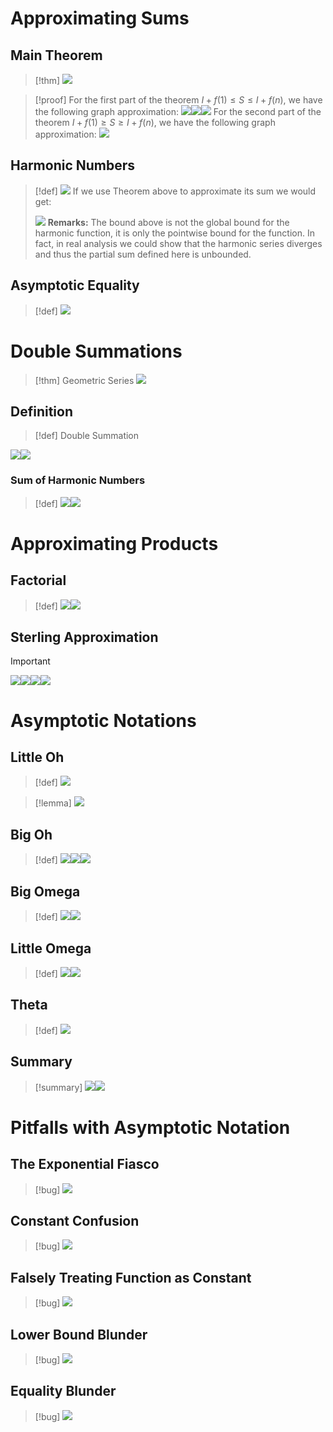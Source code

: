 # Approximating Sums
## Main Theorem
> [!thm]
> ![](Sum&Asymptotics.assets/image-20231209153615054.png)

> [!proof]
> For the first part of the theorem $I+f(1)\leq S\leq I+f(n)$, we have the following graph approximation:
> ![](Sum&Asymptotics.assets/image-20231209153829820.png)![](Sum&Asymptotics.assets/image-20231209153832994.png)![](Sum&Asymptotics.assets/image-20231209153840693.png)
> For the second part of the theorem  $I+f(1)\geq S\geq I+f(n)$, we have the following graph approximation:
> ![](Sum&Asymptotics.assets/image-20231209153952698.png)


## Harmonic Numbers
> [!def]
> ![](Sum&Asymptotics.assets/image-20231209154108332.png)
> If we use Theorem above to approximate its sum we would get:
> 
> ![](Sum&Asymptotics.assets/image-20231209154202280.png)
> **Remarks:** The bound above is not the global bound for the harmonic function, it is only the pointwise bound for the function. In fact, in real analysis we could show that the harmonic series diverges and thus the partial sum defined here is unbounded.



## Asymptotic Equality
> [!def]
> ![](Sum&Asymptotics.assets/image-20231209154456577.png)




# Double Summations
> [!thm] Geometric Series
> ![](Sum&Asymptotics.assets/image-20231209154843496.png)

## Definition
> [!def] Double Summation
> 
![](Sum&Asymptotics.assets/image-20231209154748249.png)![](Sum&Asymptotics.assets/image-20231209154856640.png)



### Sum of Harmonic Numbers
> [!def]
> ![](Sum&Asymptotics.assets/image-20231209155138418.png)![](Sum&Asymptotics.assets/image-20231209155148155.png)






# Approximating Products
## Factorial
> [!def]
> ![](Sum&Asymptotics.assets/image-20231209155405010.png)![](Sum&Asymptotics.assets/image-20231209155433775.png)



## Sterling Approximation
> [!important]
> ![](Sum&Asymptotics.assets/image-20231209155508365.png)![](Sum&Asymptotics.assets/image-20231209155638792.png)![](Sum&Asymptotics.assets/image-20231209155642990.png)![](Sum&Asymptotics.assets/image-20231209155651613.png)



# Asymptotic Notations
## Little Oh
> [!def]
> ![](Sum&Asymptotics.assets/image-20231209155728605.png)

> [!lemma]
> ![](Sum&Asymptotics.assets/image-20231209155743816.png)


## Big Oh
> [!def]
> ![](Sum&Asymptotics.assets/image-20231209160732374.png)![](Sum&Asymptotics.assets/image-20231209160301417.png)![](Sum&Asymptotics.assets/image-20231209160309304.png)




## Big Omega
> [!def]
> ![](Sum&Asymptotics.assets/image-20231209160744903.png)![](Sum&Asymptotics.assets/image-20231209160752304.png)


## Little Omega
> [!def]
> ![](Sum&Asymptotics.assets/image-20231209160813714.png)![](Sum&Asymptotics.assets/image-20231209160818219.png)



## Theta
> [!def]
> ![](Sum&Asymptotics.assets/image-20231209160824910.png)


## Summary
> [!summary]
> ![](Sum&Asymptotics.assets/image-20231210200513451.png)![](Sum&Asymptotics.assets/image-20231210200518915.png)






# Pitfalls with Asymptotic Notation
## The Exponential Fiasco
> [!bug]
> ![](Sum&Asymptotics.assets/image-20231209161332776.png)


## Constant Confusion
> [!bug]
> ![](Sum&Asymptotics.assets/image-20231209161344274.png)




## Falsely Treating Function as Constant
> [!bug]
> ![](Sum&Asymptotics.assets/image-20231209161240715.png)



## Lower Bound Blunder
> [!bug]
> ![](Sum&Asymptotics.assets/image-20231209161358239.png)


## Equality Blunder
> [!bug]
> ![](Sum&Asymptotics.assets/image-20231209161406646.png)


